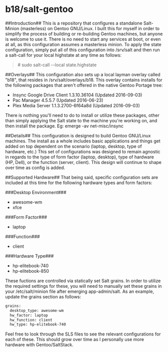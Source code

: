 b18/salt-gentoo
==============

##Introduction##
This is a repository that configures a standalone Salt-Minion (masterless) on Gentoo GNU/Linux. I built this for
myself in order to simplify the process of building or re-building Gentoo machines, but anyone is welcome to use it.
There is no need to start any services at boot, or even at all, as this configuration assumes a masterless minion.
To apply the state configuration, simply put all of this configuration into /srv/salt and then run a salt-call for
your local highstate at any time as follows:
> \# sudo salt-call --local state.highstate

##Overlays##
This configuration also sets up a local layman overlay called "b18", that resides in /srv/salt/overlays/b18. This
overlay contains installs for the following packages that aren't offered in the native Gentoo Portage tree:
- Insync Google Drive Client 1.3.10.36104 (Updated 2016-09-03)
- Pac Manager 4.5.5.7 (Updated 2016-06-23)
- Plex Media Server 1.1.3.2700-6f64a8d (Updated 2016-09-03)

There is nothing you'll need to do to install or utilize these packages, other than simply applying the Salt state
to the machine you're working on, and then install the package. Eg: emerge -av net-misc/insync

##Details##
This configuration is designed to build Gentoo GNU/Linux machines. The install as a whole includes basic applications
and things get added on top dependent on the scenario (laptop, desktop, type of hardware, etc.) This set of configurations
was designed to remain agnostic in regards to the type of form factor (laptop, desktop), type of hardware (HP, Dell), or
the function (server, client). This design will continue to shape over time as config is added.

##Supported Hardware##
That being said, specific configuration sets are included at this time for the following hardware types and form factors:

###Desktop Environment###
- awesome-wm
- xfce

###Form Factor###
- laptop

###Function###
- client

###Hardware Type###
- hp-elitebook-740
- hp-elitebook-850

These fuctions are controlled via statically set Salt grains. In order to utilize the required settings for these, you
will need to manually set these grains in your /etc/salt/minion file after emerging app-admin/salt. As an example,
update the grains section as follows:

```bash
grains:
  desktop_type: awesome-wm
  hw_factor: laptop
  hw_function: client
  hw_type: hp-elitebook-740
```

Feel free to look through the SLS files to see the relevant configurations for each of these. This should grow over
time as I personally use more hardware with Gentoo/SaltStack.
